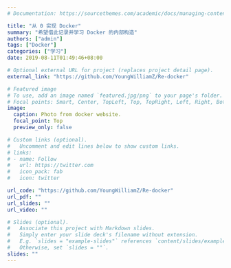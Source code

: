 ```yaml
---
# Documentation: https://sourcethemes.com/academic/docs/managing-content/

title: "从 0 实现 Docker"
summary: "希望借此记录并学习 Docker 的内部构造"
authors: ["admin"]
tags: ["Docker"]
categories: ["学习"]
date: 2019-08-11T01:49:46+08:00

# Optional external URL for project (replaces project detail page).
external_link: "https://github.com/YoungWilliamZ/Re-docker"

# Featured image
# To use, add an image named `featured.jpg/png` to your page's folder.
# Focal points: Smart, Center, TopLeft, Top, TopRight, Left, Right, BottomLeft, Bottom, BottomRight.
image:
  caption: Photo from docker website.
  focal_point: Top
  preview_only: false

# Custom links (optional).
#   Uncomment and edit lines below to show custom links.
# links:
# - name: Follow
#   url: https://twitter.com
#   icon_pack: fab
#   icon: twitter

url_code: "https://github.com/YoungWilliamZ/Re-docker"
url_pdf: ""
url_slides: ""
url_video: ""

# Slides (optional).
#   Associate this project with Markdown slides.
#   Simply enter your slide deck's filename without extension.
#   E.g. `slides = "example-slides"` references `content/slides/example-slides.md`.
#   Otherwise, set `slides = ""`.
slides: ""
---
```


